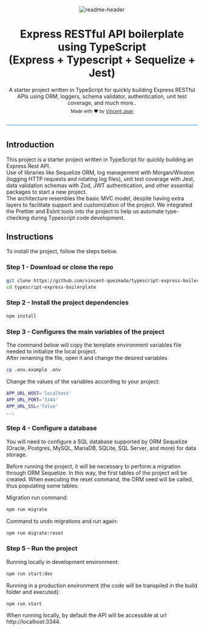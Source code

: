 <div align="center">
  <img src="https://github.com/vincent-queimado/typescript-express-boilerplate/blob/master/public/assets/images/readme-header.png?raw=true" alt="readme-header"/>
</div>

<div align="center">
  <h1>Express RESTful API boilerplate using TypeScript<br/>(Express + Typescript + Sequelize + Jest)</h1>
</div>

<p align="center">
  <span>A starter project written in TypeScript for quickly building Express RESTful APIs using ORM, loggers, schema validator, authentication, unit test coverage, and much more..</span></br>
  <sub>Made with ❤️ by <a href="https://github.com/vincent-queimado">Vincent Jean</a></sub>
</p>

![divider](./public/assets/images/readme-divider.png)

## Introduction

This project is a starter project written in TypeScript for quickly building an Express Rest API.<br />
Use of libraries like Sequelize ORM, log management with Morgan/Winston (logging HTTP requests and rotating log files), unit test coverage with Jest, data validation schemas with Zod, JWT authentication, and other essential packages to start a new project.<br />
The architecture resembles the basic MVC model, despite having extra layers to facilitate support and customization of the project. We integrated the Prettier and Eslint tools into the project to help us automate type-checking during Typescript code development.

## Instructions

To install the project, follow the steps below.

### Step 1 - Download or clone the repo

```bash
git clone https://github.com/vincent-queimado/typescript-express-boilerplate.git
cd typescript-express-boilerplate
```

### Step 2 - Install the project dependencies

```bash
npm install
```

### Step 3 - Configures the main variables of the project

The command below will copy the template environment variables file needed to initialize the local project.<br />
After renaming the file, open it and change the desired variables

```bash
cp .env.example .env
```

Change the values ​​of the variables according to your project:

```bash
APP_URL_HOST='localhost'
APP_URL_PORT='3344'
APP_URL_SSL='false'
...
```

### Step 4 - Configure a database

You will need to configure a SQL database supported by ORM Sequelize (Oracle, Postgres, MySQL, MariaDB, SQLite, SQL Server, and more) for data storage.

Before running the project, it will be necessary to perform a migration through ORM Sequelize. In this way, the first tables of the project will be created. When executing the reset command, the ORM seed will be called, thus populating some tables:

Migration run command:

```bash
npm run migrate
```

Command to undo migrations and run again:

```bash
npm run migrate:reset
```

### Step 5 - Run the project

Running locally in development environment:

```bash
npm run start:dev
```

Running in a production environment (the code will be transpiled in the build folder and executed):

```bash
npm run start
```

When running locally, by default the API will be accessible at url http://localhost:3344.
